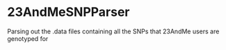 # 23AndMeSNPParser
Parsing out the .data files containing all the SNPs that 23AndMe users are genotyped for 
